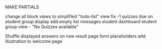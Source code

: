 MAKE PARTIALS

change all block views to simplified "todo-list" view
fix -1 quizzes due on student group display
add empty list messages
    student dashboard
    student group view - "No Quizzes available"
    
Shuffle displayed answers on new result page
form placeholders
add illustration to welcome page